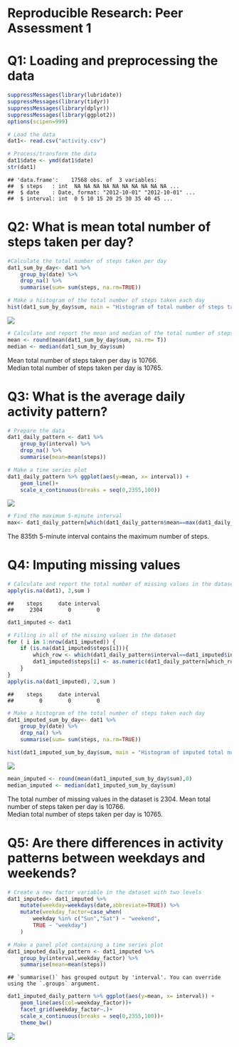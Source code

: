Reproducible Research: Peer Assessment 1
================

# Q1: Loading and preprocessing the data

``` r
suppressMessages(library(lubridate))
suppressMessages(library(tidyr))
suppressMessages(library(dplyr))
suppressMessages(library(ggplot2))
options(scipen=999)

# Load the data
dat1<- read.csv("activity.csv")

# Process/transform the data
dat1$date <- ymd(dat1$date)
str(dat1)
```

    ## 'data.frame':    17568 obs. of  3 variables:
    ##  $ steps   : int  NA NA NA NA NA NA NA NA NA NA ...
    ##  $ date    : Date, format: "2012-10-01" "2012-10-01" ...
    ##  $ interval: int  0 5 10 15 20 25 30 35 40 45 ...

# Q2: What is mean total number of steps taken per day?

``` r
#Calculate the total number of steps taken per day
dat1_sum_by_day<- dat1 %>% 
    group_by(date) %>% 
    drop_na() %>% 
    summarise(sum= sum(steps, na.rm=TRUE))

# Make a histogram of the total number of steps taken each day
hist(dat1_sum_by_day$sum, main = "Histogram of total number of steps taken per day", xlab = "Total number of steps taken per day")
```

![](PA1_files/figure-gfm/unnamed-chunk-2-1.png)<!-- -->

``` r
# Calculate and report the mean and median of the total number of steps taken per day
mean <- round(mean(dat1_sum_by_day$sum, na.rm= T))
median <- median(dat1_sum_by_day$sum)
```

Mean total number of steps taken per day is 10766.  
Median total number of steps taken per day is 10765.

# Q3: What is the average daily activity pattern?

``` r
# Prepare the data
dat1_daily_pattern <- dat1 %>% 
    group_by(interval) %>% 
    drop_na() %>% 
    summarise(mean=mean(steps))

# Make a time series plot
dat1_daily_pattern %>% ggplot(aes(y=mean, x= interval)) +
    geom_line()+
    scale_x_continuous(breaks = seq(0,2355,100))
```

![](PA1_files/figure-gfm/unnamed-chunk-3-1.png)<!-- -->

``` r
# Find the maximum 5-minute interval
max<- dat1_daily_pattern[which(dat1_daily_pattern$mean==max(dat1_daily_pattern$mean)),1]
```

The 835th 5-minute interval contains the maximum number of steps.

# Q4: Imputing missing values

``` r
# Calculate and report the total number of missing values in the dataset
apply(is.na(dat1), 2,sum )
```

    ##    steps     date interval 
    ##     2304        0        0

``` r
dat1_imputed <- dat1

# Filling in all of the missing values in the dataset
for ( i in 1:nrow(dat1_imputed)) {
    if (is.na(dat1_imputed$steps[i])){
        which_row <- which(dat1_daily_pattern$interval==dat1_imputed$interval[i])
        dat1_imputed$steps[i] <- as.numeric(dat1_daily_pattern[which_row,"mean"])
    }
}
apply(is.na(dat1_imputed), 2,sum )
```

    ##    steps     date interval 
    ##        0        0        0

``` r
# Make a histogram of the total number of steps taken each day 
dat1_imputed_sum_by_day<- dat1 %>% 
    group_by(date) %>% 
    drop_na() %>% 
    summarise(sum= sum(steps, na.rm=TRUE))

hist(dat1_imputed_sum_by_day$sum, main = "Histogram of imputed total number of steps taken per day", xlab = "Imputed total number of steps taken per day")
```

![](PA1_files/figure-gfm/unnamed-chunk-4-1.png)<!-- -->

``` r
mean_imputed <- round(mean(dat1_imputed_sum_by_day$sum),0)
median_imputed <- median(dat1_imputed_sum_by_day$sum)
```

The total number of missing values in the dataset is 2304. Mean total
number of steps taken per day is 10766.  
Median total number of steps taken per day is 10765.

# Q5: Are there differences in activity patterns between weekdays and weekends?

``` r
# Create a new factor variable in the dataset with two levels
dat1_imputed<- dat1_imputed %>% 
    mutate(weekday=weekdays(date,abbreviate=TRUE)) %>%
    mutate(weekday_factor=case_when(
        weekday %in% c("Sun","Sat") ~ "weekend",
        TRUE ~ "weekday")
    )

# Make a panel plot containing a time series plot
dat1_imputed_daily_pattern <- dat1_imputed %>% 
    group_by(interval,weekday_factor) %>% 
    summarise(mean=mean(steps))
```

    ## `summarise()` has grouped output by 'interval'. You can override using the `.groups` argument.

``` r
dat1_imputed_daily_pattern %>% ggplot(aes(y=mean, x= interval)) +
    geom_line(aes(col=weekday_factor))+
    facet_grid(weekday_factor~.)+
    scale_x_continuous(breaks = seq(0,2355,100))+
    theme_bw()
```

![](PA1_files/figure-gfm/unnamed-chunk-5-1.png)<!-- -->
